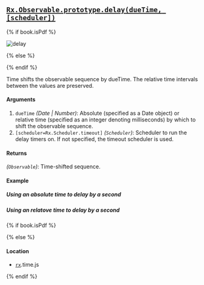 ## [`Rx.Observable.prototype.delay(dueTime, [scheduler])`](https://github.com/Reactive-Extensions/RxJS/blob/master/src/core/linq/observable/delay.js)

{% if book.isPdf %}

![delay](http://reactivex.io/documentation/operators/images/delay.png)

{% else %}

<rx-marbles key="delay"></rx-marbles>

{% endif %}

Time shifts the observable sequence by dueTime. The relative time intervals between the values are preserved.

#### Arguments
1. `dueTime` *(Date | Number)*: Absolute (specified as a Date object) or relative time (specified as an integer denoting milliseconds) by which to shift the observable sequence.
2. `[scheduler=Rx.Scheduler.timeout]` *(`Scheduler`)*: Scheduler to run the delay timers on. If not specified, the timeout scheduler is used.

#### Returns
*(`Observable`)*: Time-shifted sequence.
  
#### Example

##### Using an absolute time to delay by a second

[](http://jsbin.com/hulit/1/embed?js,console)

##### Using an relatove time to delay by a second

[](http://jsbin.com/haziv/1/embed?js,console)

{% if book.isPdf %}



{% else %}

#### Location

- [`rx`](https://www.npmjs.org/package/rx).time.js

{% endif %}